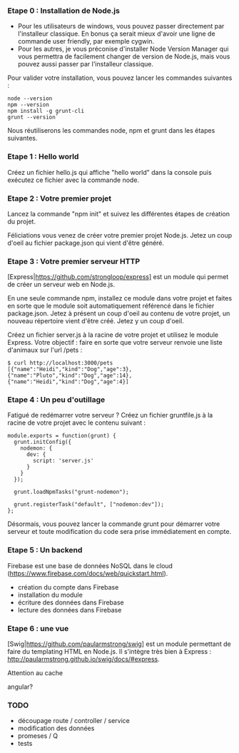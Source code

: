 
### Etape 0 : Installation de Node.js

- Pour les utilisateurs de windows, vous pouvez passer directement par l'installeur classique. En bonus ça serait mieux d'avoir une ligne de commande user friendly, par exemple cygwin.
- Pour les autres, je vous préconise d'installer Node Version Manager qui vous permettra de facilement changer de version de Node.js, mais vous pouvez aussi passer par l'installeur classique.

Pour valider votre installation, vous pouvez lancer les commandes suivantes :

```
node --version
npm --version
npm install -g grunt-cli
grunt --version`
```

Nous réutiliserons les commandes node, npm et grunt dans les étapes suivantes.

### Etape 1 : Hello world

Créez un fichier hello.js qui affiche "hello world" dans la console puis exécutez ce fichier avec la commande node.

### Etape 2 : Votre premier projet

Lancez la commande "npm init" et suivez les différentes étapes de création du projet.

Féliciations vous venez de créer votre premier projet Node.js. Jetez un coup d'oeil au fichier package.json qui vient d'être généré.

### Etape 3 : Votre premier serveur HTTP

[Express|https://github.com/strongloop/express] est un module qui permet de créer un serveur web en Node.js.

En une seule commande npm, installez ce module dans votre projet et faites en sorte que le module soit automatiquement référencé dans le fichier package.json.
Jetez à présent un coup d'oeil au contenu de votre projet, un nouveau répertoire vient d'être créé. Jetez y un coup d'oeil.

Créez un fichier server.js à la racine de votre projet et utilisez le module Express. Votre objectif : faire en sorte que votre serveur
renvoie une liste d'animaux sur l'url /pets :

```
$ curl http://localhost:3000/pets
[{"name":"Heidi","kind":"Dog","age":3},{"name":"Pluto","kind":"Dog","age":14},{"name":"Heidi","kind":"Dog","age":4}]
```

### Etape 4 : Un peu d'outillage

Fatigué de redémarrer votre serveur ? Créez un fichier gruntfile.js à la racine de votre projet avec le contenu suivant :


```
module.exports = function(grunt) {
  grunt.initConfig({
    nodemon: {
      dev: {
        script: 'server.js'
      }
    }
  });

  grunt.loadNpmTasks("grunt-nodemon");

  grunt.registerTask("default", ["nodemon:dev"]);
};
```

Désormais, vous pouvez lancer la commande grunt pour démarrer votre serveur et toute modification du code sera prise immédiatement en compte.


### Etape 5 : Un backend

Firebase est une base de données NoSQL dans le cloud (https://www.firebase.com/docs/web/quickstart.html).

- création du compte dans Firebase
- installation du module
- écriture des données dans Firebase
- lecture des données dans Firebase

### Etape 6 : une vue

[Swig|https://github.com/paularmstrong/swig] est un module permettant de faire du templating HTML en Node.js.
Il s'intègre très bien à Express : http://paularmstrong.github.io/swig/docs/#express.

Attention au cache

angular?


### TODO

- découpage route / controller / service
- modification des données
- promeses / Q
- tests